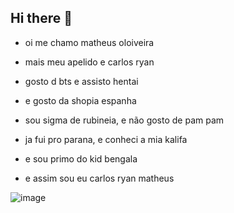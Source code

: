 ## Hi there 👋
- oi me chamo matheus oloiveira
 
- mais meu apelido e carlos ryan

- gosto d bts e assisto hentai

- e gosto da shopia espanha

- sou sigma de rubineia, e não gosto de pam pam

- ja fui pro parana, e conheci a mia kalifa

- e sou primo do kid bengala

- e assim sou eu carlos ryan matheus


![image](https://github.com/user-attachments/assets/cf2b001c-b346-47de-a800-c97ece4856be)

